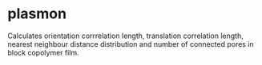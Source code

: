# plasmon
Calculates orientation corrrelation length, translation correlation length, nearest neighbour distance distribution and number of connected pores in block copolymer film. 
